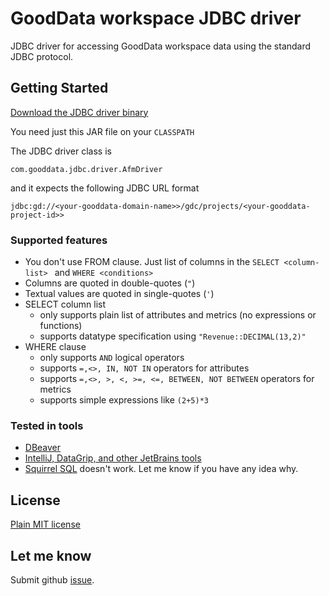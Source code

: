 # GoodData workspace JDBC driver 
JDBC driver for accessing GoodData workspace data using the 
standard JDBC protocol.
## Getting Started

[Download the JDBC driver binary](/wiki/files/gooddata-jdbc-0.6.jar)

You need just this JAR file on your ```CLASSPATH``` 

The JDBC driver class is 

```com.gooddata.jdbc.driver.AfmDriver```

and it expects the following JDBC URL format 

``` jdbc:gd://<your-gooddata-domain-name>>/gdc/projects/<your-gooddata-project-id>> ```

### Supported features
- You don't use FROM clause. Just list of columns in the ```SELECT <column-list> ``` 
  and ```WHERE <conditions> ```
- Columns are quoted in double-quotes (```"```)
- Textual values are quoted in single-quotes (```'```) 
- SELECT column list 
    - only supports plain list of attributes and metrics (no expressions or functions)
    - supports datatype specification using ```"Revenue::DECIMAL(13,2)"``` 
- WHERE clause
    - only supports ```AND``` logical operators 
    - supports ``` =,<>, IN, NOT IN ``` operators for attributes
    - supports ``` =,<>, >, <, >=, <=, BETWEEN, NOT BETWEEN ``` operators for metrics
    - supports simple expressions like ```(2+5)*3```

### Tested in tools
- [DBeaver](https://dbeaver.io/)
- [IntelliJ, DataGrip, and other JetBrains tools](https://www.jetbrains.com/)
- [Squirrel SQL](https://http://squirrel-sql.sourceforge.net/) doesn't work. Let me know if you have any idea why.

## License
[Plain MIT license](LICENSE)

## Let me know
Submit github [issue](https://github.com/zsvoboda/gooddata-jdbc/issues). 